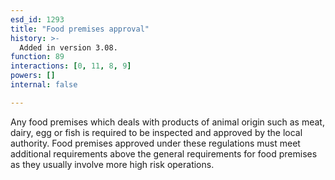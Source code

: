 ```yaml
---
esd_id: 1293
title: "Food premises approval"
history: >-
  Added in version 3.08.
function: 89
interactions: [0, 11, 8, 9]
powers: []
internal: false

---
```


Any food premises which deals with products of animal origin such as meat, dairy, egg or fish is required to be inspected and approved by the local authority. Food premises approved under these regulations must meet additional requirements above the general requirements for food premises as they usually involve more high risk operations.

